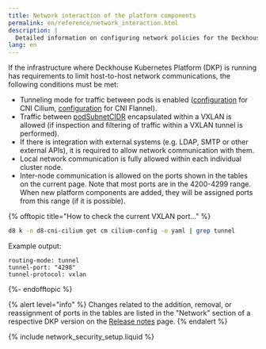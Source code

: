 ```yaml
---
title: Network interaction of the platform components
permalink: en/reference/network_interaction.html
description: |
  Detailed information on configuring network policies for the Deckhouse Kubernetes Platform, particularly in environments with constraints on host-to-host network communications. Outlines the necessary conditions to enable tunneling modes for pod traffic using CNI Cilium and Flannel.
lang: en
---
```


If the infrastructure where Deckhouse Kubernetes Platform (DKP) is running has requirements to limit host-to-host network communications, the following conditions must be met:

* Tunneling mode for traffic between pods is enabled ([configuration](/modules/cni-cilium/configuration.html#parameters-tunnelmode) for CNI Cilium, [configuration](/modules/cni-flannel/configuration.html#parameters-podnetworkmode) for CNI Flannel).
* Traffic between [podSubnetCIDR](/products/kubernetes-platform/documentation/v1/reference/api/cr.html#clusterconfiguration) encapsulated within a VXLAN is allowed (if inspection and filtering of traffic within a VXLAN tunnel is performed).
* If there is integration with external systems (e.g. LDAP, SMTP or other external APIs), it is required to allow network communication with them.
* Local network communication is fully allowed within each individual cluster node.
* Inter-node communication is allowed on the ports shown in the tables on the current page. Note that most ports are in the 4200-4299 range. When new platform components are added, they will be assigned ports from this range (if it is possible).

{% offtopic title="How to check the current VXLAN port..." %}

```bash
d8 k -n d8-cni-cilium get cm cilium-config -o yaml | grep tunnel
```

Example output:

```console
routing-mode: tunnel
tunnel-port: "4298"
tunnel-protocol: vxlan
```

{%- endofftopic %}

{% alert level="info" %}
Changes related to the addition, removal, or reassignment of ports in the tables
are listed in the "Network" section of a respective DKP version on the [Release notes](release-notes.html) page.
{% endalert %}

{% include network_security_setup.liquid %}
